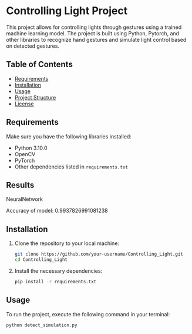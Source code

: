 # Controlling Light Project

This project allows for controlling lights through gestures using a trained machine learning model. The project is built using Python, Pytorch, and other libraries to recognize hand gestures and simulate light control based on detected gestures.

## Table of Contents

- [Requirements](#requirements)
- [Installation](#installation)
- [Usage](#usage)
- [Project Structure](#project-structure)
- [License](#license)

## Requirements

Make sure you have the following libraries installed:

- Python 3.10.0
- OpenCV
- PyTorch
- Other dependencies listed in `requirements.txt`

## Results

NeuralNetwork

Accuracy of model: 0.9937826991081238

## Installation

1. Clone the repository to your local machine:

   ```bash
   git clone https://github.com/your-username/Controlling_Light.git
   cd Controlling_Light
   ```

2. Install the necessary dependencies:

   ```bash
   pip install -r requirements.txt
   ```

## Usage

To run the project, execute the following command in your terminal:

```bash
python detect_simulation.py
```
